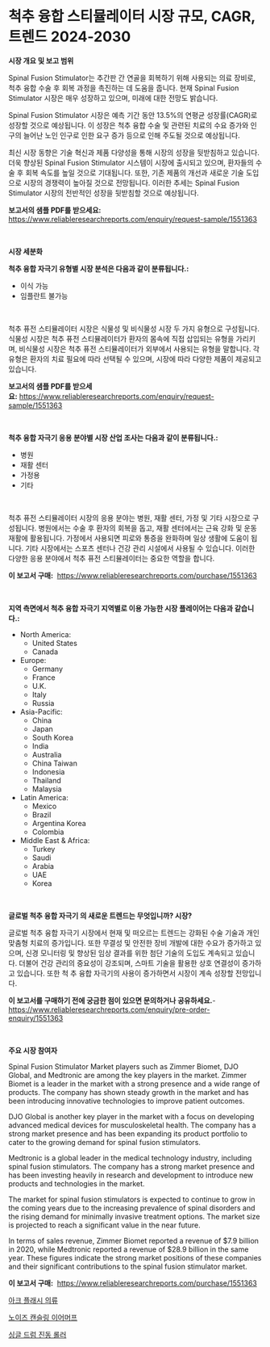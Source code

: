 <p><h1>척추 융합 스티뮬레이터 시장 규모, CAGR, 트렌드 2024-2030</h1></p><p><strong>시장 개요 및 보고 범위</strong></p>
<p><p>Spinal Fusion Stimulator는 추간판 간 연골을 회복하기 위해 사용되는 의료 장비로, 척추 융합 수술 후 회복 과정을 촉진하는 데 도움을 줍니다. 현재 Spinal Fusion Stimulator 시장은 매우 성장하고 있으며, 미래에 대한 전망도 밝습니다. </p><p>Spinal Fusion Stimulator 시장은 예측 기간 동안 13.5%의 연평균 성장률(CAGR)로 성장할 것으로 예상됩니다. 이 성장은 척추 융합 수술 및 관련된 치료의 수요 증가와 인구의 늘어난 노인 인구로 인한 요구 증가 등으로 인해 주도될 것으로 예상됩니다.</p><p>최신 시장 동향은 기술 혁신과 제품 다양성을 통해 시장의 성장을 뒷받침하고 있습니다. 더욱 향상된 Spinal Fusion Stimulator 시스템이 시장에 출시되고 있으며, 환자들의 수술 후 회복 속도를 높일 것으로 기대됩니다. 또한, 기존 제품의 개선과 새로운 기술 도입으로 시장의 경쟁력이 높아질 것으로 전망됩니다. 이러한 추세는 Spinal Fusion Stimulator 시장의 전반적인 성장을 뒷받침할 것으로 예상됩니다.</p></p>
<p><strong>보고서의 샘플 PDF를 받으세요:</strong> <a href="https://www.reliableresearchreports.com/enquiry/request-sample/1551363">https://www.reliableresearchreports.com/enquiry/request-sample/1551363</a></p>
<p>&nbsp;</p>
<p><strong>시장 세분화</strong></p>
<p><strong>척추 융합 자극기 유형별 시장 분석은 다음과 같이 분류됩니다.:</strong></p>
<p><ul><li>이식 가능</li><li>임플란트 불가능</li></ul></p>
<p>&nbsp;</p>
<p><p>척추 퓨전 스티뮬레이터 시장은 식물성 및 비식물성 시장 두 가지 유형으로 구성됩니다. 식물성 시장은 척추 퓨전 스티뮬레이터가 환자의 몸속에 직접 삽입되는 유형을 가리키며, 비식물성 시장은 척추 퓨전 스티뮬레이터가 외부에서 사용되는 유형을 말합니다. 각 유형은 환자의 치료 필요에 따라 선택될 수 있으며, 시장에 따라 다양한 제품이 제공되고 있습니다.</p></p>
<p><strong>보고서의 샘플 PDF를 받으세요:</strong>&nbsp;<a href="https://www.reliableresearchreports.com/enquiry/request-sample/1551363">https://www.reliableresearchreports.com/enquiry/request-sample/1551363</a></p>
<p>&nbsp;</p>
<p><strong> 척추 융합 자극기 응용 분야별 시장 산업 조사는 다음과 같이 분류됩니다.:</strong></p>
<p><ul><li>병원</li><li>재활 센터</li><li>가정용</li><li>기타</li></ul></p>
<p>&nbsp;</p>
<p><p>척추 퓨전 스티뮬레이터 시장의 응용 분야는 병원, 재활 센터, 가정 및 기타 시장으로 구성됩니다. 병원에서는 수술 후 환자의 회복을 돕고, 재활 센터에서는 근육 강화 및 운동 재활에 활용됩니다. 가정에서 사용되면 피로와 통증을 완화하며 일상 생활에 도움이 됩니다. 기타 시장에서는 스포츠 센터나 건강 관리 시설에서 사용될 수 있습니다. 이러한 다양한 응용 분야에서 척추 퓨전 스티뮬레이터는 중요한 역할을 합니다.</p></p>
<p><strong>이 보고서 구매:</strong>&nbsp; <a href="https://www.reliableresearchreports.com/purchase/1551363">https://www.reliableresearchreports.com/purchase/1551363</a></p>
<p>&nbsp;</p>
<p><strong>지역 측면에서 척추 융합 자극기 지역별로 이용 가능한 시장 플레이어는 다음과 같습니다.:</strong></p>
<p><ul>
    <li>
        North America:
        <ul>
            <li>United States</li>
            <li>Canada</li>
        </ul>
    </li>
    <li>
        Europe:
        <ul>
            <li>Germany</li>
            <li>France</li>
            <li>U.K.</li>
            <li>Italy</li>
            <li>Russia</li>
        </ul>
    </li>
    <li>
        Asia-Pacific:
        <ul>
            <li>China</li>
            <li>Japan</li>
            <li>South Korea</li>
            <li>India</li>
            <li>Australia</li>
            <li>China Taiwan</li>
            <li>Indonesia</li>
            <li>Thailand</li>
            <li>Malaysia</li>
        </ul>
    </li>
    <li>
        Latin America:
        <ul>
            <li>Mexico</li>
            <li>Brazil</li>
            <li>Argentina Korea</li>
            <li>Colombia</li>
        </ul>
    </li>
    <li>
        Middle East & Africa:
        <ul>
            <li>Turkey</li>
            <li>Saudi</li>
            <li>Arabia</li>
            <li>UAE</li>
            <li>Korea</li>
        </ul>
    </li>
    </ul></p>
<p>&nbsp;</p>
<p><strong>글로벌 척추 융합 자극기 의 새로운 트렌드는 무엇입니까? 시장?</strong></p>
<p><p>글로벌 척추 융합 자극기 시장에서 현재 및 떠오르는 트렌드는 강화된 수술 기술과 개인 맞춤형 치료의 증가입니다. 또한 무결성 및 안전한 장비 개발에 대한 수요가 증가하고 있으며, 신경 모니터링 및 향상된 임상 결과를 위한 첨단 기술의 도입도 계속되고 있습니다. 더불어 건강 관리의 중요성이 강조되며, 스마트 기술을 활용한 상호 연결성이 증가하고 있습니다. 또한 척 추 융합 자극기의 사용이 증가하면서 시장이 계속 성장할 전망입니다.</p></p>
<p><strong>이 보고서를 구매하기 전에 궁금한 점이 있으면 문의하거나 공유하세요.</strong>- <a href="https://www.reliableresearchreports.com/enquiry/pre-order-enquiry/1551363">https://www.reliableresearchreports.com/enquiry/pre-order-enquiry/1551363</a></p>
<p>&nbsp;</p>
<p><strong>주요 시장 참여자</strong></p>
<p><p>Spinal Fusion Stimulator Market players such as Zimmer Biomet, DJO Global, and Medtronic are among the key players in the market. Zimmer Biomet is a leader in the market with a strong presence and a wide range of products. The company has shown steady growth in the market and has been introducing innovative technologies to improve patient outcomes.</p><p>DJO Global is another key player in the market with a focus on developing advanced medical devices for musculoskeletal health. The company has a strong market presence and has been expanding its product portfolio to cater to the growing demand for spinal fusion stimulators.</p><p>Medtronic is a global leader in the medical technology industry, including spinal fusion stimulators. The company has a strong market presence and has been investing heavily in research and development to introduce new products and technologies in the market.</p><p>The market for spinal fusion stimulators is expected to continue to grow in the coming years due to the increasing prevalence of spinal disorders and the rising demand for minimally invasive treatment options. The market size is projected to reach a significant value in the near future.</p><p>In terms of sales revenue, Zimmer Biomet reported a revenue of $7.9 billion in 2020, while Medtronic reported a revenue of $28.9 billion in the same year. These figures indicate the strong market positions of these companies and their significant contributions to the spinal fusion stimulator market.</p></p>
<p><strong>이 보고서 구매:</strong>&nbsp;&nbsp;<a href="https://www.reliableresearchreports.com/purchase/1551363">https://www.reliableresearchreports.com/purchase/1551363</a></p>
<p><p><a href="https://github.com/sammyUltyylrich9067856/Market-Research-Report-List-1/blob/main/90843246826.md">아크 플래시 의류</a></p><p><a href="https://github.com/trmesnao7959541/Market-Research-Report-List-1/blob/main/63829566827.md">노이즈 캔슬링 이어머프</a></p><p><a href="https://github.com/vsn7qpua81q/Market-Research-Report-List-1/blob/main/35810186828.md">싱글 드럼 진동 롤러</a></p></p>
